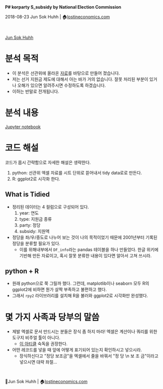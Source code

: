 **P# korparty S_subsidy by National Election Commission**

2018-08-23
Jun Sok Huhh | :house:[lostineconomics.com](http://lostineconomics.com)

&nbsp;

[Jun Sok Huhh](mailto:anarinsk@gmail.com)

#  분석 목적 

* 이 분석은 선관위에 올라온 [자료](https://t.co/JgDId3DCN1)를 바탕으로 만들어 졌습니다. 
* 저는 선거 지원금 제도에 대해서 아는 바가 거의 없습니다. 잘못 처리된 부분이 있거나 오해가 있으면 알려주시면 수정하도록 하겠습니다. 
* 이하는 반말로 전개됩니다. 

# 분석 내용 

[Jupyter notebook](http://nbviewer.jupyter.org/github/anarinsk/korparty_subsidy/blob/master/read_EDA.ipynb)

# 코드 해설 

코드가 몹시 간략함으로 자세한 해설은 생략한다. 

1. python: 선관위 엑셀 자료를 시트 단위로 뜯어내서 tidy data로로 만든다. 
2.  R: ggplot2로 시각화 한다. 

## What is Tidied 

* 정리된 데이터는 4 컬럼으로 구성되어 있다. 
	1. year: 연도 
	2.  type: 지원금 종류 
	3.  party: 정당 
	4. subsidy: 지원액 
* 정당을 좌/우/중도로 나누어 보는 것이 나의 목적이었기 때문에 2001년부터 기록된 정당을 분류할 필요가 있다. 
	* 이를 위해내부에서 `DF_info`라는 pandas 테이블을 하나 만들었다. 한글 위키에 기반해 만든 자료이고, 혹시 잘못 분류한 내용이 있다면 알아서 고쳐 쓰시라. 

## python + R 

* 원래 python으로 쭉 그릴까 했다. 그런데,  matplotlib이나 seaborn 모두 R의 ggplot2에 비하면 뭔가 살짝 부족하고 불편하고 했다. 
* 그래서 `rpy2` 라이브러리를 설치해  R을 불러와 ggplot2로 시각화만 완성했다. 

# 몇 가지 사족과 당부의 말씀 

* 제발 엑셀로 문서 만드시는 분들은 장식 좀 하지 마라! 엑셀은 계산이나 쿼리를 위한 도구지 비주얼 툴이 아니다. 
	* [이 아티클](https://www.tandfonline.com/doi/full/10.1080/00031305.2017.1375989) 숙독을 권장한다. 
* 어떤 레코드를 넣을 때 앞에 어떻게 표기되어 있는지 확인하시고 넣으시라.
	* 장식하신다고 "정당 보조금"을 엑셀에서 줄을 바꿔서 "정    당 \n 보  조  금"이라고 넣으시면 대략 좌절... 

&nbsp; 

:feet:Jun Sok Huhh | :house:[lostineconomics.com](http://lostineconomics.com)
	
<!--stackedit_data:
eyJoaXN0b3J5IjpbLTYxMjkwMDM3OCwtMzc4NzU2MzY3LC02MT
UyMzgyOSwtODI0NjcxMDY1LC02MTUyMzgyOSwzNzc1NTE0MzIs
MTM4NDA3MzAxNywtNjU0Mzk1NDI3LC04MDI0Nzg4LDkzNDMyOT
MxM119
-->